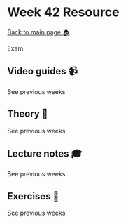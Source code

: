 # Week 42 Resource

[Back to main page :house:](https://github.com/kokchun/Python-course-AI22)


Exam


## Video guides :video_camera:

See previous weeks

## Theory :book:

See previous weeks

## Lecture notes :mortar_board:

See previous weeks

## Exercises :running:

See previous weeks
